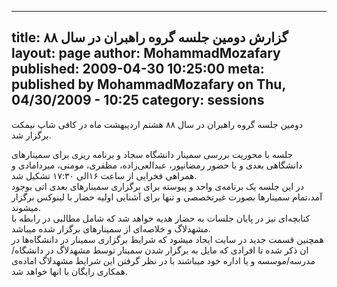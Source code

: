 ----------
title: گزارش دومین جلسه گروه راهبران در سال ۸۸
layout: page
author: MohammadMozafary
published: 2009-04-30 10:25:00
meta: published by MohammadMozafary on Thu, 04/30/2009 - 10:25
category: sessions
----------
دومین جلسه گروه راهبران در سال ۸۸ هشتم اردیبهشت ماه در کافی شاپ نیمکت برگزار
شد.  


<!--more-->



جلسه با محوریت بررسی سمینار دانشگاه سجاد و برنامه ریزی برای سمینارهای دانشگاهی
بعدی و با حضور رمضانپور، عبدالعی‌زاده، مظفری، مومنی، میردامادی و همراهی فخرایی
از ساعت ۱۶الی ۱۷:۳۰ تشکیل شد.  
در این جلسه یک برنامه‌ی واحد و پیوسته برای برگزاری سمینارهای بعدی اتی بوجود
آمد،تمام سمینارها بصورت غیرتخصصی و تنها برای آشنایی اولیه حضار با لینوکس
برگزار میشوند.  
کتابچه‌ای نیز در پایان جلسات به حضار هدیه خواهد شد که شامل مطالبی در رابطه با
مشهدلاگ و خلاصه‌ای از سمینارهای برگزار شده میباشد.  
همچنین قسمت جدید در سایت ایجاد میشود که شرایط برگزاری سمینار در دانشگاه‌ها در
ان ذکر شده تا افرادی که مایل به برگزار شدن سمینار توسط مشهدلاگ در
دانشگاه/مدرسه/موسسه و یا اداره خود میباشند با در نظر گرفتن این شرایط مشهدلاگ
اماده‌ی همکاری رایگان با انها خواهد شد.  
